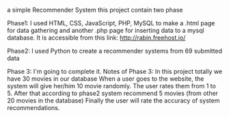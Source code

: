 a simple Recommender System 
this project contain two phase

Phase1:
I used HTML, CSS, JavaScript, PHP, MySQL to make a .html page for data gathering and another .php page for inserting data to a mysql database.
It is accessible  from this link:
http://rabin.freehost.io/

Phase2:
I used Python to create a recommender systems from 69 submitted data 

Phase 3:
I'm going to complete it.
Notes of Phase 3:
In this project totally we have 30 movies in our database
When a user goes to the website, the system will give her/him 10 movie randomly. The user rates them from 1 to 5.
After that according to phase2 system recommend 5 movies (from other 20 movies in the database)
Finally the user will rate the accuracy of system recommendations.
